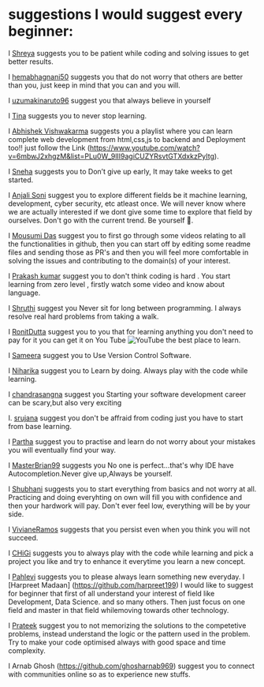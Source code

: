 # suggestions I would suggest every beginner:

<!-- Follow the following format to maintain uniformity:

  I [5hre9a](https://github.com/5hre9a) suggests you that it's okay to make mistakes and fail miserably because with time you're only going to get better.
-->

I [Shreya](https://github.com/5hre9a) suggests you to be patient while coding and solving issues to get better results.

I [hemabhagnani50](https://github.com/hemabhagnani) suggests you that do not worry that others are better than you, just keep in mind that you can and you will.

I [uzumakinaruto96](https://github.com/uzumakinaruto96) suggest you that always believe in yourself

I [Tina](https://github.com/5hre9a) suggests you to never stop learning.

I [Abhishek Vishwakarma](https://github.com/Abhishek765) suggests you a playlist where you can learn complete web development from html,css,js to backend and Deployment too!! just follow the Link (https://www.youtube.com/watch?v=6mbwJ2xhgzM&list=PLu0W_9lII9agiCUZYRsvtGTXdxkzPyItg).

I [Sneha](https://github.com/Snehakri022) suggests you to Don’t give up early, It may take weeks to get started.

I [Anjali Soni](https://github.com/anjalisoni3655) suggest you to explore different fields be it machine learning, development, cyber security, etc atleast once. We will never know where we are actually interested if we dont give some time to explore that field by ourselves. Don't go with the current trend. Be yourself 🙂.

I [Mousumi Das](https://github.com/MousumiDas625) suggest you to first go through some videos relating to all the functionalities in github, then you can start off by editing some readme files and sending those as PR's and then you will feel more comfortable in solving the issues and contributing to the domain(s) of your interest.  



I [Prakash kumar](https://github.com/prakash-sah-lab) suggest you to don't think coding is hard . You start learning from zero level , firstly watch some video and know about language.

I [Shruthi](https://gitHub.com/shruthi-kotawar) suggest you Never sit for long between programming. I always resolve real hard problems from taking a walk.

I [RonitDutta](https://github.com/RD91) suggest you to you that for learning anything you don't need to pay for it you can get it on You Tube ![YouTube](https://cdn.emojidex.com/emoji/seal/YouTube.png "YouTube") the best place to learn.

I [Sameera](https://github.com/sameera-7) suggest you to  Use Version Control Software.

I [Niharika](https://gitHub.com/Niharikaponugoti) suggest you to Learn by doing. Always play with the code while learning.

I  [chandrasangna](https://github.com/shruthi-kotawar) suggest you Starting your software development career can be scary,but also very exciting

I. [srujana](https://GitHub.com/srujana-55) suggest you don't be affraid from coding just you have to start from base learning.

I [Partha](https://github.com/parth93QA) suggest you to practise and learn do not worry about your mistakes you will eventually find your way.

I [MasterBrian99](https://github.com/MasterBrian99) suggests you No one is perfect...that's why IDE have Autocompletion.Never give up,Always be yourself.


I [Shubhani](https://github.com/Shubhani25) suggests you to start everything from basics and not worry at all. Practicing and doing everyhting on own will fill you with confidence and then your hardwork will pay. Don't ever feel low, everything will be by your side.

I [VivianeRamos](https://github.com/vivi3008) suggests that you persist even when you think you will not succeed.

I [CHiGi](https://github.com/imCHiGi) suggests you to always play with the code while learning and pick a project you like and try to enhance it everytime you learn a new concept.

I [Pahlevi](https://github.com/pahlevikun) suggests you to please always learn something new everyday.
I [Harpreet Madaan] (https://github.com/harpreet199) I would like to suggest for beginner that first of all understand your interest of field like Development, Data Science. and so many others. Then just focus on one field and master in that field whilemoving towards other technology. 

I [Prateek](https://github.com/Ocoderdude) suggest you to not memorizing the solutions to the competetive problems, instead understand the logic or the pattern used in the problem. Try to make your code optimised always with good space and time complexity.

I Arnab Ghosh (https://github.com/ghosharnab969) suggest you to connect with communities online so as to experience new stuffs.
